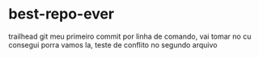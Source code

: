 # best-repo-ever
trailhead git
meu primeiro commit por linha de comando, vai tomar no cu
consegui porra
vamos la, teste de conflito no segundo arquivo
